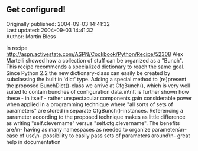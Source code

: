 ## Get configured!  
Originally published: 2004-09-03 14:41:32  
Last updated: 2004-09-03 14:41:32  
Author: Martin Bless  
  
In recipe http://aspn.activestate.com/ASPN/Cookbook/Python/Recipe/52308 Alex Martelli showed how a collection of stuff can be organized as a "Bunch". This recipe recommends a specialized dictionary to reach the same goal. Since Python 2.2 the new dictionary-class can easily be created by subclassing the built in 'dict' type. Adding a special method to (re)present the proposed BunchDict()-class we arrive at CfgBunch(), which is very well suited to contain bunches of configuration data.\n\nIt is further shown how these - in itself - rather unspectacular components gain considerable power when applied in a programming technique where "all sorts of sets of parameters" are stored in separate CfgBunch()-instances. Referencing a parameter according to the proposed technique makes as little difference as writing "self.clevername" versus "self.cfg.clevername". The benefits are:\n- having as many namespaces as needed to organize parameters\n- ease of use\n- possibility to easily pass sets of parameters around\n- great help in documentation